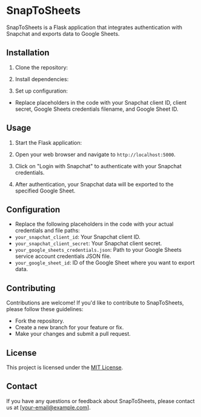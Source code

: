 # SnapToSheets

SnapToSheets is a Flask application that integrates authentication with Snapchat and exports data to Google Sheets.

## Installation

1. Clone the repository:

2. Install dependencies:

3. Set up configuration:
- Replace placeholders in the code with your Snapchat client ID, client secret, Google Sheets credentials filename, and Google Sheet ID.

## Usage

1. Start the Flask application:

2. Open your web browser and navigate to `http://localhost:5000`.

3. Click on "Login with Snapchat" to authenticate with your Snapchat credentials.

4. After authentication, your Snapchat data will be exported to the specified Google Sheet.

## Configuration

- Replace the following placeholders in the code with your actual credentials and file paths:
- `your_snapchat_client_id`: Your Snapchat client ID.
- `your_snapchat_client_secret`: Your Snapchat client secret.
- `your_google_sheets_credentials.json`: Path to your Google Sheets service account credentials JSON file.
- `your_google_sheet_id`: ID of the Google Sheet where you want to export data.

## Contributing

Contributions are welcome! If you'd like to contribute to SnapToSheets, please follow these guidelines:
- Fork the repository.
- Create a new branch for your feature or fix.
- Make your changes and submit a pull request.

## License

This project is licensed under the [MIT License](LICENSE.txt).

## Contact

If you have any questions or feedback about SnapToSheets, please contact us at [your-email@example.com].

